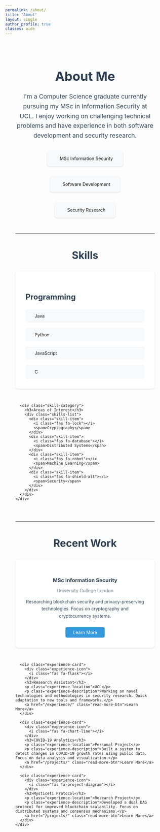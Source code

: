 ```yaml
---
permalink: /about/
title: "About"
layout: single
author_profile: true
classes: wide
---
```


<div class="about-section">
  <div class="about-header">
    <div class="profile-summary">
      <div class="profile-content">
        <h1 class="profile-title">About Me</h1>
        <p class="profile-description">I'm a Computer Science graduate currently pursuing my MSc in Information Security at UCL. I enjoy working on challenging technical problems and have experience in both software development and security research.</p>
      </div>
      <div class="profile-highlights">
        <div class="highlight-box">
          <i class="fas fa-graduation-cap"></i>
          <span>MSc Information Security</span>
        </div>
        <div class="highlight-box">
          <i class="fas fa-code"></i>
          <span>Software Development</span>
        </div>
        <div class="highlight-box">
          <i class="fas fa-shield-alt"></i>
          <span>Security Research</span>
        </div>
      </div>
    </div>
  </div>

  <hr class="section-divider">

  <div class="skills-section">
    <h2 class="section-title">Skills</h2>
    <div class="skills-grid">
      <div class="skill-category">
        <h3>Programming</h3>
        <div class="skills-list">
          <div class="skill-item">
            <i class="fab fa-java"></i>
            <span>Java</span>
          </div>
          <div class="skill-item">
            <i class="fab fa-python"></i>
            <span>Python</span>
          </div>
          <div class="skill-item">
            <i class="fab fa-js"></i>
            <span>JavaScript</span>
          </div>
          <div class="skill-item">
            <i class="fas fa-microchip"></i>
            <span>C</span>
          </div>
        </div>
      </div>

      <div class="skill-category">
        <h3>Areas of Interest</h3>
        <div class="skills-list">
          <div class="skill-item">
            <i class="fas fa-lock"></i>
            <span>Cryptography</span>
          </div>
          <div class="skill-item">
            <i class="fas fa-database"></i>
            <span>Distributed Systems</span>
          </div>
          <div class="skill-item">
            <i class="fas fa-robot"></i>
            <span>Machine Learning</span>
          </div>
          <div class="skill-item">
            <i class="fas fa-shield-alt"></i>
            <span>Security</span>
          </div>
        </div>
      </div>
    </div>
  </div>

  <hr class="section-divider">

  <div class="experience-section">
    <h2 class="section-title">Recent Work</h2>
    <div class="experience-grid">
      <div class="experience-card">
        <div class="experience-icon">
          <i class="fas fa-university"></i>
        </div>
        <h3>MSc Information Security</h3>
        <p class="experience-location">University College London</p>
        <p class="experience-description">Researching blockchain security and privacy-preserving technologies. Focus on cryptography and cryptocurrency systems.</p>
        <a href="/academics/" class="read-more-btn">Learn More</a>
      </div>

      <div class="experience-card">
        <div class="experience-icon">
          <i class="fas fa-flask"></i>
        </div>
        <h3>Research Assistant</h3>
        <p class="experience-location">UCL</p>
        <p class="experience-description">Working on novel technologies and methodologies in security research. Quick adaptation to new tools and frameworks.</p>
        <a href="/experience/" class="read-more-btn">Learn More</a>
      </div>

      <div class="experience-card">
        <div class="experience-icon">
          <i class="fas fa-chart-line"></i>
        </div>
        <h3>COVID-19 Analytics</h3>
        <p class="experience-location">Personal Project</p>
        <p class="experience-description">Built a system to detect changes in COVID-19 growth rates using public data. Focus on data analysis and visualization.</p>
        <a href="/projects/" class="read-more-btn">Learn More</a>
      </div>

      <div class="experience-card">
        <div class="experience-icon">
          <i class="fas fa-project-diagram"></i>
        </div>
        <h3>Mysticeti Protocol</h3>
        <p class="experience-location">Research Project</p>
        <p class="experience-description">Developed a dual DAG protocol for improved blockchain scalability. Focus on distributed systems and consensus mechanisms.</p>
        <a href="/projects/" class="read-more-btn">Learn More</a>
      </div>
    </div>
  </div>
</div>

<style>
.about-section {
  max-width: 1200px;
  margin: 0 auto;
  padding: 2rem;
}

.profile-summary {
  display: flex;
  flex-direction: column;
  gap: 2rem;
  margin-bottom: 3rem;
}

.profile-content {
  text-align: center;
}

.profile-title {
  font-size: 2.5rem;
  margin-bottom: 1.5rem;
  color: #2c3e50;
}

.profile-description {
  font-size: 1.2rem;
  line-height: 1.6;
  color: #34495e;
  max-width: 800px;
  margin: 0 auto;
}

.profile-highlights {
  display: flex;
  justify-content: center;
  gap: 2rem;
  flex-wrap: wrap;
}

.highlight-box {
  background: #f8f9fa;
  padding: 1rem 2rem;
  border-radius: 8px;
  display: flex;
  align-items: center;
  gap: 0.5rem;
  box-shadow: 0 2px 4px rgba(0,0,0,0.1);
}

.highlight-box i {
  font-size: 1.5rem;
  color: #3498db;
}

.skills-grid {
  display: grid;
  grid-template-columns: repeat(auto-fit, minmax(300px, 1fr));
  gap: 2rem;
  margin-top: 2rem;
}

.skill-category {
  background: #fff;
  padding: 2rem;
  border-radius: 10px;
  box-shadow: 0 2px 4px rgba(0,0,0,0.1);
}

.skill-category h3 {
  color: #2c3e50;
  margin-bottom: 1.5rem;
  font-size: 1.5rem;
}

.skills-list {
  display: grid;
  gap: 1rem;
}

.skill-item {
  display: flex;
  align-items: center;
  gap: 1rem;
  padding: 0.8rem;
  background: #f8f9fa;
  border-radius: 6px;
  transition: transform 0.2s;
}

.skill-item:hover {
  transform: translateX(5px);
}

.skill-item i {
  font-size: 1.2rem;
  color: #3498db;
}

.experience-grid {
  display: grid;
  grid-template-columns: repeat(auto-fit, minmax(300px, 1fr));
  gap: 2rem;
  margin-top: 2rem;
}

.experience-card {
  background: #fff;
  padding: 2rem;
  border-radius: 10px;
  box-shadow: 0 2px 4px rgba(0,0,0,0.1);
  text-align: center;
  transition: transform 0.2s;
}

.experience-card:hover {
  transform: translateY(-5px);
}

.experience-icon {
  font-size: 2.5rem;
  color: #3498db;
  margin-bottom: 1rem;
}

.experience-card h3 {
  color: #2c3e50;
  margin-bottom: 0.5rem;
}

.experience-location {
  color: #7f8c8d;
  font-size: 0.9rem;
  margin-bottom: 1rem;
}

.experience-description {
  color: #34495e;
  line-height: 1.6;
  margin-bottom: 1.5rem;
}

.read-more-btn {
  display: inline-block;
  padding: 0.5rem 1.5rem;
  background: #3498db;
  color: #fff;
  text-decoration: none;
  border-radius: 5px;
  transition: background 0.2s;
}

.read-more-btn:hover {
  background: #2980b9;
}

.section-divider {
  border: none;
  border-top: 2px solid #eee;
  margin: 3rem 0;
}

.section-title {
  text-align: center;
  color: #2c3e50;
  font-size: 2rem;
  margin-bottom: 2rem;
}

@media (max-width: 768px) {
  .about-section {
    padding: 1rem;
  }
  
  .profile-highlights {
    flex-direction: column;
    align-items: center;
  }
  
  .highlight-box {
    width: 100%;
    max-width: 300px;
  }
}
</style>
